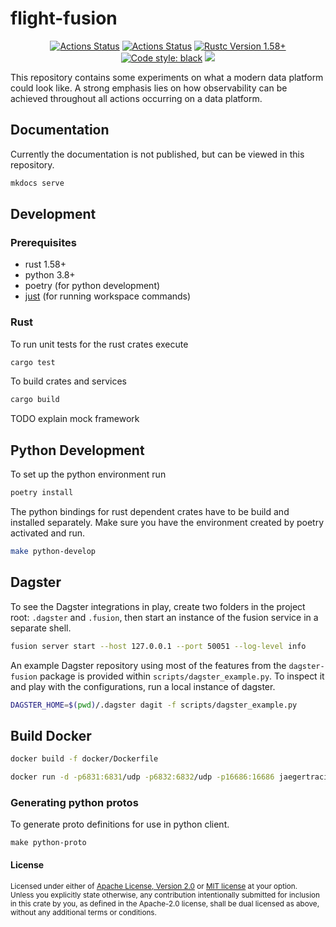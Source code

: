 # flight-fusion

<p align="center">
<a href="https://github.com/roeap/flight-fusion/actions/workflows/python.yml"><img alt="Actions Status" src="https://github.com/roeap/flight-fusion/actions/workflows/python.yml/badge.svg"></a>
<a href="https://github.com/roeap/flight-fusion/actions/workflows/rust.yml"><img alt="Actions Status" src="https://github.com/roeap/flight-fusion/actions/workflows/rust.yml/badge.svg"></a>
<a href="https://github.com/roeap/flight-fusion/actions/workflows/rust.yml"><img alt="Rustc Version 1.58+" src="https://img.shields.io/badge/rustc-1.58+-lightgray.svg"></a>
<a href="https://github.com/psf/black"><img alt="Code style: black" src="https://img.shields.io/badge/code%20style-black-000000.svg"></a>
<a href="https://codecov.io/gh/roeap/flight-fusion"><img src="https://codecov.io/gh/roeap/flight-fusion/branch/main/graph/badge.svg?token=QI8UWIJ8KY"/></a>
</p>

This repository contains some experiments on what a modern data platform could look like.
A strong emphasis lies on how observability can be achieved throughout all actions
occurring on a data platform.

## Documentation

Currently the documentation is not published, but can be viewed in this repository.

```sh
mkdocs serve
```

## Development

### Prerequisites

- rust 1.58+
- python 3.8+
- poetry (for python development)
- [just](https://github.com/casey/just) (for running workspace commands)

### Rust

To run unit tests for the rust crates execute

```sh
cargo test
```

To build crates and services

```sh
cargo build
```

TODO explain mock framework

## Python Development

To set up the python environment run

```sh
poetry install
```

The python bindings for rust dependent crates have to be build and installed separately.
Make sure you have the environment created by poetry activated and run.

```sh
make python-develop
```

## Dagster

To see the Dagster integrations in play, create two folders in the project root: `.dagster` and `.fusion`,
then start an instance of the fusion service in a separate shell.

```sh
fusion server start --host 127.0.0.1 --port 50051 --log-level info
```

An example Dagster repository using most of the features from the `dagster-fusion` package is
provided within `scripts/dagster_example.py`. To inspect it and play with the configurations,
run a local instance of dagster.

```sh
DAGSTER_HOME=$(pwd)/.dagster dagit -f scripts/dagster_example.py
```

## Build Docker

```sh
docker build -f docker/Dockerfile
```

```sh
docker run -d -p6831:6831/udp -p6832:6832/udp -p16686:16686 jaegertracing/all-in-one:latest
```

### Generating python protos

To generate proto definitions for use in python client.

```
make python-proto
```

#### License

<sup>
Licensed under either of <a href="LICENSE-APACHE">Apache License, Version
2.0</a> or <a href="LICENSE-MIT">MIT license</a> at your option.
</sup>

<br>

<sub>
Unless you explicitly state otherwise, any contribution intentionally submitted
for inclusion in this crate by you, as defined in the Apache-2.0 license, shall
be dual licensed as above, without any additional terms or conditions.
</sub>
